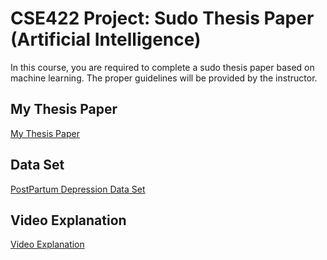 # CSE422 Project: Sudo Thesis Paper (Artificial Intelligence)

In this course, you are required to complete a sudo thesis paper based on machine learning. The proper guidelines will be provided by the instructor.

## My Thesis Paper
[My Thesis Paper](https://www.overleaf.com/read/tfnqhnshrjhp#685c78)

## Data Set
[PostPartum Depression Data Set](https://www.kaggle.com/datasets/parvezalmuqtadir2348/postpartum-depression/data)

## Video Explanation
[Video Explanation](https://youtu.be/xnQR8wImAGM)